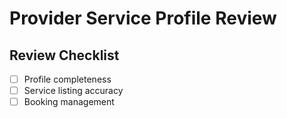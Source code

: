 # Provider Service Profile Review

## Review Checklist
- [ ] Profile completeness
- [ ] Service listing accuracy
- [ ] Booking management
